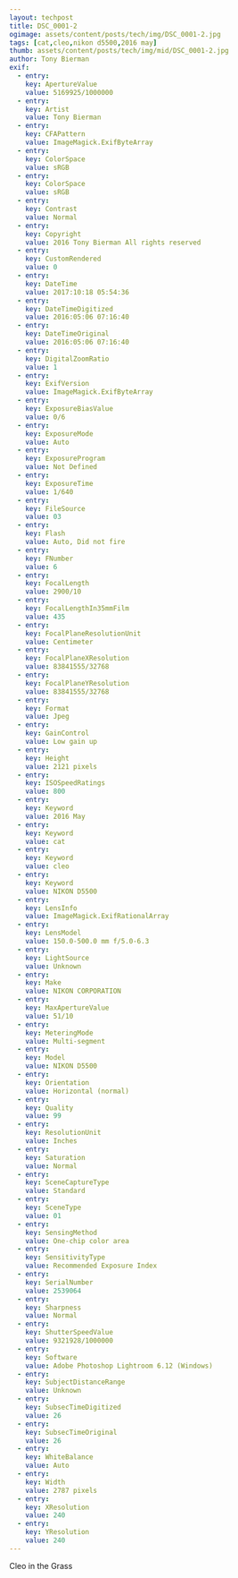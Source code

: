 ```yaml
---
layout: techpost
title: DSC_0001-2
ogimage: assets/content/posts/tech/img/DSC_0001-2.jpg
tags: [cat,cleo,nikon d5500,2016 may]
thumb: assets/content/posts/tech/img/mid/DSC_0001-2.jpg
author: Tony Bierman
exif:
  - entry:
    key: ApertureValue
    value: 5169925/1000000
  - entry:
    key: Artist
    value: Tony Bierman
  - entry:
    key: CFAPattern
    value: ImageMagick.ExifByteArray
  - entry:
    key: ColorSpace
    value: sRGB
  - entry:
    key: ColorSpace
    value: sRGB
  - entry:
    key: Contrast
    value: Normal
  - entry:
    key: Copyright
    value: 2016 Tony Bierman All rights reserved
  - entry:
    key: CustomRendered
    value: 0
  - entry:
    key: DateTime
    value: 2017:10:18 05:54:36
  - entry:
    key: DateTimeDigitized
    value: 2016:05:06 07:16:40
  - entry:
    key: DateTimeOriginal
    value: 2016:05:06 07:16:40
  - entry:
    key: DigitalZoomRatio
    value: 1
  - entry:
    key: ExifVersion
    value: ImageMagick.ExifByteArray
  - entry:
    key: ExposureBiasValue
    value: 0/6
  - entry:
    key: ExposureMode
    value: Auto
  - entry:
    key: ExposureProgram
    value: Not Defined
  - entry:
    key: ExposureTime
    value: 1/640
  - entry:
    key: FileSource
    value: 03
  - entry:
    key: Flash
    value: Auto, Did not fire
  - entry:
    key: FNumber
    value: 6
  - entry:
    key: FocalLength
    value: 2900/10
  - entry:
    key: FocalLengthIn35mmFilm
    value: 435
  - entry:
    key: FocalPlaneResolutionUnit
    value: Centimeter
  - entry:
    key: FocalPlaneXResolution
    value: 83841555/32768
  - entry:
    key: FocalPlaneYResolution
    value: 83841555/32768
  - entry:
    key: Format
    value: Jpeg
  - entry:
    key: GainControl
    value: Low gain up
  - entry:
    key: Height
    value: 2121 pixels
  - entry:
    key: ISOSpeedRatings
    value: 800
  - entry:
    key: Keyword
    value: 2016 May
  - entry:
    key: Keyword
    value: cat
  - entry:
    key: Keyword
    value: cleo
  - entry:
    key: Keyword
    value: NIKON D5500
  - entry:
    key: LensInfo
    value: ImageMagick.ExifRationalArray
  - entry:
    key: LensModel
    value: 150.0-500.0 mm f/5.0-6.3
  - entry:
    key: LightSource
    value: Unknown
  - entry:
    key: Make
    value: NIKON CORPORATION
  - entry:
    key: MaxApertureValue
    value: 51/10
  - entry:
    key: MeteringMode
    value: Multi-segment
  - entry:
    key: Model
    value: NIKON D5500
  - entry:
    key: Orientation
    value: Horizontal (normal)
  - entry:
    key: Quality
    value: 99
  - entry:
    key: ResolutionUnit
    value: Inches
  - entry:
    key: Saturation
    value: Normal
  - entry:
    key: SceneCaptureType
    value: Standard
  - entry:
    key: SceneType
    value: 01
  - entry:
    key: SensingMethod
    value: One-chip color area
  - entry:
    key: SensitivityType
    value: Recommended Exposure Index
  - entry:
    key: SerialNumber
    value: 2539064
  - entry:
    key: Sharpness
    value: Normal
  - entry:
    key: ShutterSpeedValue
    value: 9321928/1000000
  - entry:
    key: Software
    value: Adobe Photoshop Lightroom 6.12 (Windows)
  - entry:
    key: SubjectDistanceRange
    value: Unknown
  - entry:
    key: SubsecTimeDigitized
    value: 26
  - entry:
    key: SubsecTimeOriginal
    value: 26
  - entry:
    key: WhiteBalance
    value: Auto
  - entry:
    key: Width
    value: 2787 pixels
  - entry:
    key: XResolution
    value: 240
  - entry:
    key: YResolution
    value: 240
---
```

<p class="h4">Cleo in the Grass</p>